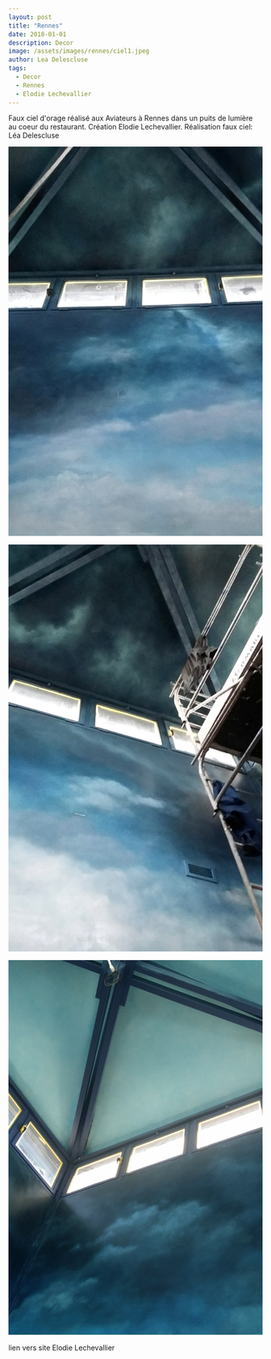 ```yaml
---
layout: post
title: "Rennes"
date: 2018-01-01
description: Decor
image: /assets/images/rennes/ciel1.jpeg
author: Lea Delescluse
tags:
  - Decor
  - Rennes
  - Elodie Lechevallier
---
```

Faux ciel d'orage réalisé aux Aviateurs à Rennes dans un puits de lumière au coeur du restaurant. Création Elodie Lechevallier. Réalisation faux ciel: Léa Delescluse

![Placeholder](/assets/images/rennes/ciel2.jpg)

![Placeholder](/assets/images/rennes/ciel3.jpg)

![Placeholder](/assets/images/rennes/ciel4.jpg)

lien vers site Elodie Lechevallier
